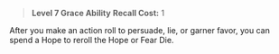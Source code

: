 > **Level 7 Grace Ability**
> **Recall Cost:** 1

After you make an action roll to persuade, lie, or garner favor, you can spend a Hope to reroll the Hope or Fear Die.
